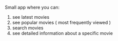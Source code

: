 Small app where you can:
1) see latest movies
2) see popular movies ( most frequently viewed )
3) search movies
4) see detailed information about a specific movie
